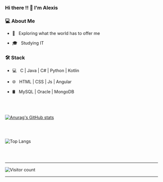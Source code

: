 ### Hi there !! 👋 I'm Alexis

<h3> 💻 About Me </h3>



- 🤔 &nbsp; Exploring what the world has to offer me

- 🎓 &nbsp; Studying IT



<h3>🛠 Stack</h3>


- 💻 &nbsp; C | Java | C# | Python | Kotlin

- 🌐 &nbsp; HTML | CSS | Js | Angular

- 🛢 &nbsp; MySQL | Oracle | MongoDB


<br/><br/>

[![Anurag's GitHub stats](https://github-readme-stats.vercel.app/api?username=alexisLF&count_private=true&show_icons=true&theme=synthwave)](https://github.com/anuraghazra/github-readme-stats)

<br/>

<br/>

![Top Langs](https://github-readme-stats.vercel.app/api/top-langs/?username=alexisLF&layout=compact&show_icons=true&theme=tokyonight)

<br><br>



<hr>



![Visitor count](https://visitor-badge.laobi.icu/badge?page_id=alexisLF.alexisLF)



<hr>

